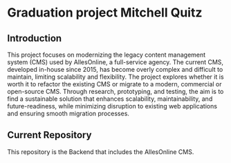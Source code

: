 # Graduation project Mitchell Quitz

## Introduction

This project focuses on modernizing the legacy content management system (CMS) used by AllesOnline, a full-service
agency. The current CMS, developed in-house since 2015, has become overly complex and difficult to maintain, limiting
scalability and flexibility. The project explores whether it is worth it to refactor the existing CMS or migrate to a
modern, commercial or open-source CMS. Through research, prototyping, and testing, the aim is to find a sustainable
solution that enhances scalability, maintainability, and future-readiness, while minimizing disruption to existing web
applications and ensuring smooth migration processes.

## Current Repository

This repository is the Backend that includes the AllesOnline CMS.
